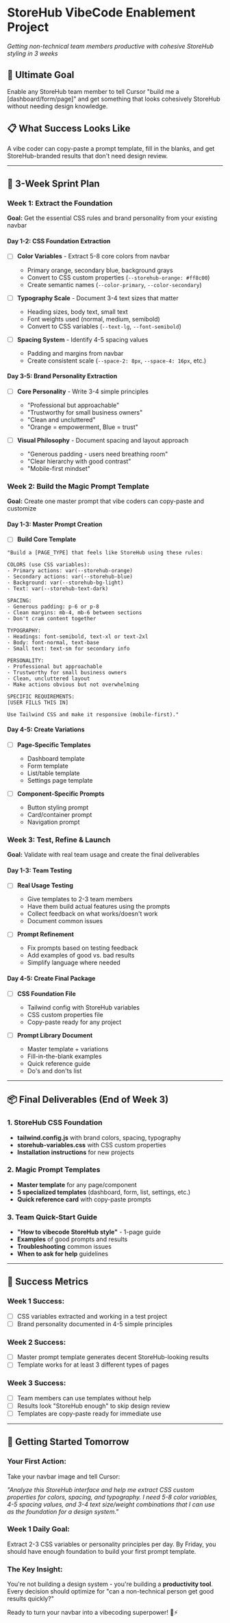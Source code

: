 # StoreHub VibeCode Enablement Project
*Getting non-technical team members productive with cohesive StoreHub styling in 3 weeks*

## 🎯 Ultimate Goal
Enable any StoreHub team member to tell Cursor "build me a [dashboard/form/page]" and get something that looks cohesively StoreHub without needing design knowledge.

## 📋 What Success Looks Like
A vibe coder can copy-paste a prompt template, fill in the blanks, and get StoreHub-branded results that don't need design review.

---

## 🚀 3-Week Sprint Plan

### Week 1: Extract the Foundation
**Goal:** Get the essential CSS rules and brand personality from your existing navbar

#### Day 1-2: CSS Foundation Extraction
- [ ] **Color Variables** - Extract 5-8 core colors from navbar
  - Primary orange, secondary blue, background grays
  - Convert to CSS custom properties (`--storehub-orange: #ff8c00`)
  - Create semantic names (`--color-primary`, `--color-secondary`)

- [ ] **Typography Scale** - Document 3-4 text sizes that matter
  - Heading sizes, body text, small text
  - Font weights used (normal, medium, semibold)
  - Convert to CSS variables (`--text-lg`, `--font-semibold`)

- [ ] **Spacing System** - Identify 4-5 spacing values
  - Padding and margins from navbar
  - Create consistent scale (`--space-2: 8px`, `--space-4: 16px`, etc.)

#### Day 3-5: Brand Personality Extraction
- [ ] **Core Personality** - Write 3-4 simple principles
  - "Professional but approachable"
  - "Trustworthy for small business owners"
  - "Clean and uncluttered"
  - "Orange = empowerment, Blue = trust"

- [ ] **Visual Philosophy** - Document spacing and layout approach
  - "Generous padding - users need breathing room"
  - "Clear hierarchy with good contrast"
  - "Mobile-first mindset"

### Week 2: Build the Magic Prompt Template
**Goal:** Create one master prompt that vibe coders can copy-paste and customize

#### Day 1-3: Master Prompt Creation
- [ ] **Build Core Template**
```
"Build a [PAGE_TYPE] that feels like StoreHub using these rules:

COLORS (use CSS variables):
- Primary actions: var(--storehub-orange) 
- Secondary actions: var(--storehub-blue)
- Background: var(--storehub-bg-light)
- Text: var(--storehub-text-dark)

SPACING:
- Generous padding: p-6 or p-8
- Clean margins: mb-4, mb-6 between sections
- Don't cram content together

TYPOGRAPHY:
- Headings: font-semibold, text-xl or text-2xl
- Body: font-normal, text-base
- Small text: text-sm for secondary info

PERSONALITY:
- Professional but approachable
- Trustworthy for small business owners
- Clean, uncluttered layout
- Make actions obvious but not overwhelming

SPECIFIC REQUIREMENTS:
[USER FILLS THIS IN]

Use Tailwind CSS and make it responsive (mobile-first)."
```

#### Day 4-5: Create Variations
- [ ] **Page-Specific Templates** 
  - Dashboard template
  - Form template  
  - List/table template
  - Settings page template

- [ ] **Component-Specific Prompts**
  - Button styling prompt
  - Card/container prompt
  - Navigation prompt

### Week 3: Test, Refine & Launch
**Goal:** Validate with real team usage and create the final deliverables

#### Day 1-3: Team Testing
- [ ] **Real Usage Testing**
  - Give templates to 2-3 team members
  - Have them build actual features using the prompts
  - Collect feedback on what works/doesn't work
  - Document common issues

- [ ] **Prompt Refinement**
  - Fix prompts based on testing feedback
  - Add examples of good vs. bad results
  - Simplify language where needed

#### Day 4-5: Create Final Package
- [ ] **CSS Foundation File**
  - Tailwind config with StoreHub variables
  - CSS custom properties file
  - Copy-paste ready for any project

- [ ] **Prompt Library Document**
  - Master template + variations
  - Fill-in-the-blank examples
  - Quick reference guide
  - Do's and don'ts list

---

## 📦 Final Deliverables (End of Week 3)

### 1. StoreHub CSS Foundation
- **tailwind.config.js** with brand colors, spacing, typography
- **storehub-variables.css** with CSS custom properties
- **Installation instructions** for new projects

### 2. Magic Prompt Templates
- **Master template** for any page/component
- **5 specialized templates** (dashboard, form, list, settings, etc.)
- **Quick reference card** with copy-paste prompts

### 3. Team Quick-Start Guide
- **"How to vibecode StoreHub style"** - 1-page guide
- **Examples** of good prompts and results
- **Troubleshooting** common issues
- **When to ask for help** guidelines

---

## 🎯 Success Metrics

### Week 1 Success:
- [ ] CSS variables extracted and working in a test project
- [ ] Brand personality documented in 4-5 simple principles

### Week 2 Success:
- [ ] Master prompt template generates decent StoreHub-looking results
- [ ] Template works for at least 3 different types of pages

### Week 3 Success:
- [ ] Team members can use templates without help
- [ ] Results look "StoreHub enough" to skip design review
- [ ] Templates are copy-paste ready for immediate use

---

## 🚀 Getting Started Tomorrow

### Your First Action:
Take your navbar image and tell Cursor:

*"Analyze this StoreHub interface and help me extract CSS custom properties for colors, spacing, and typography. I need 5-8 color variables, 4-5 spacing values, and 3-4 text size/weight combinations that I can use as the foundation for a design system."*

### Week 1 Daily Goal:
Extract 2-3 CSS variables or personality principles per day. By Friday, you should have enough foundation to build your first prompt template.

### The Key Insight:
You're not building a design system - you're building a **productivity tool**. Every decision should optimize for "can a non-technical person get good results quickly?"

Ready to turn your navbar into a vibecoding superpower! 🎨⚡